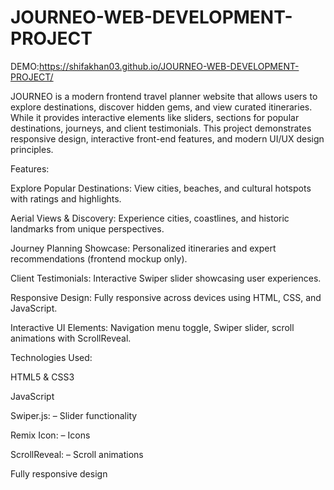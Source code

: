 # JOURNEO-WEB-DEVELOPMENT-PROJECT
 DEMO:https://shifakhan03.github.io/JOURNEO-WEB-DEVELOPMENT-PROJECT/
 
JOURNEO is a modern frontend travel planner website that allows users to explore destinations, discover hidden gems, and view curated itineraries. While it provides interactive elements like sliders, sections for popular destinations, journeys, and client testimonials.
This project demonstrates responsive design, interactive front-end features, and modern UI/UX design principles.

Features:

Explore Popular Destinations: View cities, beaches, and cultural hotspots with ratings and highlights.

Aerial Views & Discovery: Experience cities, coastlines, and historic landmarks from unique perspectives.

Journey Planning Showcase: Personalized itineraries and expert recommendations (frontend mockup only).

Client Testimonials: Interactive Swiper slider showcasing user experiences.

Responsive Design: Fully responsive across devices using HTML, CSS, and JavaScript.

Interactive UI Elements: Navigation menu toggle, Swiper slider, scroll animations with ScrollReveal.


Technologies Used:

HTML5 & CSS3

JavaScript 

Swiper.js:
 – Slider functionality
 
Remix Icon:
 – Icons
 
ScrollReveal:
 – Scroll animations
 
Fully responsive design
